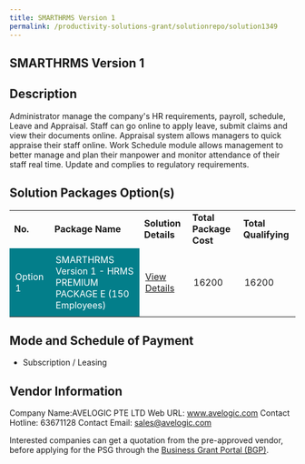 ```yaml
---
title: SMARTHRMS Version 1
permalink: /productivity-solutions-grant/solutionrepo/solution1349
---
```


## SMARTHRMS Version 1

## Description

Administrator manage the company's HR requirements, payroll, schedule, Leave and Appraisal. Staff can go online to apply leave, submit claims and view their documents online. Appraisal system allows managers to quick appraise their staff online. Work Schedule module allows management to better manage and plan their manpower and monitor attendance of their staff real time. Update and complies to regulatory requirements.

## Solution Packages Option(s)

<table>
<tr>
<td><b>No.</b></td>
<td><b>Package Name</b></td>
<td><b>Solution Details</b></td>
<td><b>Total Package Cost</b></td>
<td><b>Total Qualifying</b></td>
</tr>
<tr>
<td style='padding: 10px; background-color: #037E8A; color: #FFFFFF;'>Option 1</td>
<td style='padding: 10px; background-color: #037E8A; color: #FFFFFF;'>SMARTHRMS Version 1 - HRMS PREMIUM PACKAGE E (150 Employees)</td>
<td style='padding: 10px;'><a href='https://www.gobusiness.gov.sg/images/psg/Desensitised_Avelogic_20190043_Annex_3_Part_5.pdf' target='_blank'>View Details</a></td>
<td style='padding: 10px;'>16200</td>
<td style='padding: 10px;'>16200</td>
</tr>
</table>

## Mode and Schedule of Payment

 - Subscription / Leasing

## Vendor Information

 Company Name:AVELOGIC PTE LTD 
Web URL: www.avelogic.com 
Contact Hotline: 63671128 
Contact Email: sales@avelogic.com 


Interested companies can get a quotation from the pre-approved vendor, before applying for the PSG through the <a href='https://www.businessgrants.gov.sg/'>Business Grant Portal (BGP)</a>.

<script src="/jquery/resize-tables.js"></script>
